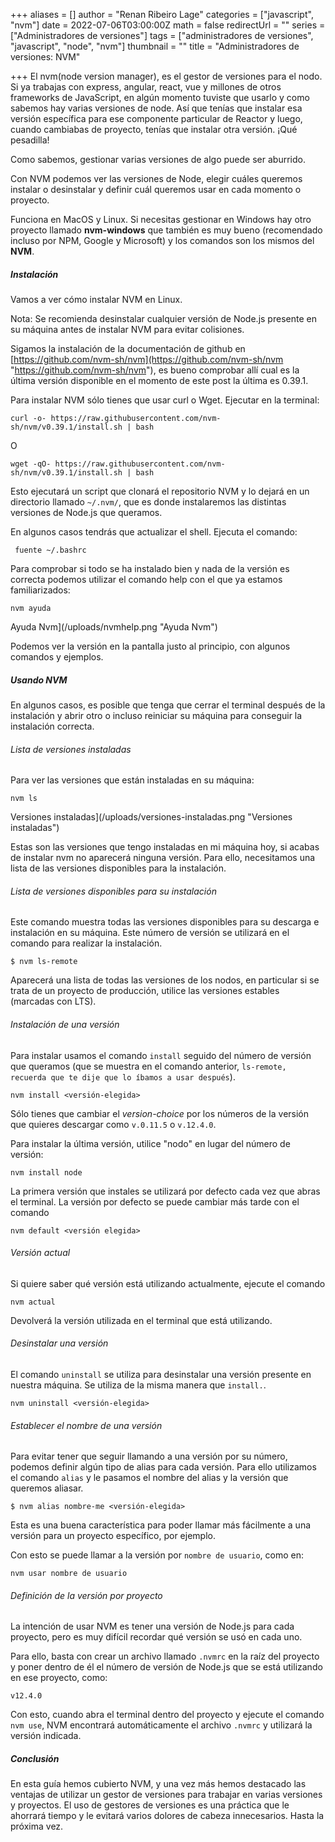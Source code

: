 +++
aliases = []
author = "Renan Ribeiro Lage"
categories = ["javascript", "nvm"]
date = 2022-07-06T03:00:00Z
math = false
redirectUrl = ""
series = ["Administradores de versiones"]
tags = ["administradores de versiones", "javascript", "node", "nvm"]
thumbnail = ""
title = "Administradores de versiones: NVM"

+++
El nvm(node version manager), es el gestor de versiones para el nodo. Si ya trabajas con express, angular, react, vue y millones de otros frameworks de JavaScript, en algún momento tuviste que usarlo y como sabemos hay varias versiones de node. Así que tenías que instalar esa versión específica para ese componente particular de Reactor y luego, cuando cambiabas de proyecto, tenías que instalar otra versión. ¡Qué pesadilla!

Como sabemos, gestionar varias versiones de algo puede ser aburrido.

Con NVM podemos ver las versiones de Node, elegir cuáles queremos instalar o desinstalar y definir cuál queremos usar en cada momento o proyecto.

Funciona en MacOS y Linux. Si necesitas gestionar en Windows hay otro proyecto llamado **nvm-windows** que también es muy bueno (recomendado incluso por NPM, Google y Microsoft) y los comandos son los mismos del **NVM**.

##### Instalación

Vamos a ver cómo instalar NVM en Linux.

Nota: Se recomienda desinstalar cualquier versión de Node.js presente en su máquina antes de instalar NVM para evitar colisiones.

Sigamos la instalación de la documentación de github en [https://github.com/nvm-sh/nvm](https://github.com/nvm-sh/nvm "https://github.com/nvm-sh/nvm"), es bueno comprobar allí cual es la última versión disponible en el momento de este post la última es 0.39.1.

Para instalar NVM sólo tienes que usar curl o Wget. Ejecutar en la terminal:

    curl -o- https://raw.githubusercontent.com/nvm-sh/nvm/v0.39.1/install.sh | bash

O

    wget -qO- https://raw.githubusercontent.com/nvm-sh/nvm/v0.39.1/install.sh | bash

Esto ejecutará un script que clonará el repositorio NVM y lo dejará en un directorio llamado `~/.nvm/`, que es donde instalaremos las distintas versiones de Node.js que queramos.

En algunos casos tendrás que actualizar el shell. Ejecuta el comando:

     fuente ~/.bashrc

Para comprobar si todo se ha instalado bien y nada de la versión es correcta podemos utilizar el comando help con el que ya estamos familiarizados:

    nvm ayuda

Ayuda Nvm](/uploads/nvmhelp.png "Ayuda Nvm")

Podemos ver la versión en la pantalla justo al principio, con algunos comandos y ejemplos.

##### Usando NVM

En algunos casos, es posible que tenga que cerrar el terminal después de la instalación y abrir otro o incluso reiniciar su máquina para conseguir la instalación correcta.

###### Lista de versiones instaladas

 Para ver las versiones que están instaladas en su máquina:

    nvm ls

Versiones instaladas](/uploads/versiones-instaladas.png "Versiones instaladas")

Estas son las versiones que tengo instaladas en mi máquina hoy, si acabas de instalar nvm no aparecerá ninguna versión. Para ello, necesitamos una lista de las versiones disponibles para la instalación.

###### Lista de versiones disponibles para su instalación

Este comando muestra todas las versiones disponibles para su descarga e instalación en su máquina. Este número de versión se utilizará en el comando para realizar la instalación.

    $ nvm ls-remote

Aparecerá una lista de todas las versiones de los nodos, en particular si se trata de un proyecto de producción, utilice las versiones estables (marcadas con LTS).

###### Instalación de una versión

Para instalar usamos el comando `install` seguido del número de versión que queramos (que se muestra en el comando anterior, `ls-remote, recuerda que te dije que lo íbamos a usar después`).

    nvm install <versión-elegida>

Sólo tienes que cambiar el _version-choice_ por los números de la versión que quieres descargar como `v.0.11.5` o `v.12.4.0`.

Para instalar la última versión, utilice "nodo" en lugar del número de versión:

    nvm install node

La primera versión que instales se utilizará por defecto cada vez que abras el terminal. La versión por defecto se puede cambiar más tarde con el comando

    nvm default <versión elegida>

###### Versión actual

Si quiere saber qué versión está utilizando actualmente, ejecute el comando

    nvm actual

Devolverá la versión utilizada en el terminal que está utilizando.

###### Desinstalar una versión

El comando `uninstall` se utiliza para desinstalar una versión presente en nuestra máquina. Se utiliza de la misma manera que `install.`.

    nvm uninstall <versión-elegida>

###### Establecer el nombre de una versión

Para evitar tener que seguir llamando a una versión por su número, podemos definir algún tipo de alias para cada versión. Para ello utilizamos el comando `alias` y le pasamos el nombre del alias y la versión que queremos aliasar.

    $ nvm alias nombre-me <versión-elegida>

Esta es una buena característica para poder llamar más fácilmente a una versión para un proyecto específico, por ejemplo.

Con esto se puede llamar a la versión <elegida> por `nombre de usuario`, como en:

    nvm usar nombre de usuario


###### Definición de la versión por proyecto

La intención de usar NVM es tener una versión de Node.js para cada proyecto, pero es muy difícil recordar qué versión se usó en cada uno.

Para ello, basta con crear un archivo llamado `.nvmrc` en la raíz del proyecto y poner dentro de él el número de versión de Node.js que se está utilizando en ese proyecto, como:

    v12.4.0

Con esto, cuando abra el terminal dentro del proyecto y ejecute el comando `nvm use`, NVM encontrará automáticamente el archivo `.nvmrc` y utilizará la versión indicada.

##### Conclusión

En esta guía hemos cubierto NVM, y una vez más hemos destacado las ventajas de utilizar un gestor de versiones para trabajar en varias versiones y proyectos. El uso de gestores de versiones es una práctica que le ahorrará tiempo y le evitará varios dolores de cabeza innecesarios. Hasta la próxima vez. 